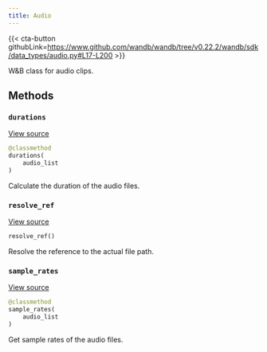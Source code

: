 ```yaml
---
title: Audio
---
```


{{< cta-button githubLink=https://www.github.com/wandb/wandb/tree/v0.22.2/wandb/sdk/data_types/audio.py#L17-L200 >}}

W&B class for audio clips.

## Methods

### `durations`

[View source](https://www.github.com/wandb/wandb/tree/v0.22.2/wandb/sdk/data_types/audio.py#L148-L151)

```python
@classmethod
durations(
    audio_list
)
```

Calculate the duration of the audio files.

### `resolve_ref`

[View source](https://www.github.com/wandb/wandb/tree/v0.22.2/wandb/sdk/data_types/audio.py#L170-L186)

```python
resolve_ref()
```

Resolve the reference to the actual file path.

<!-- lazydoc-ignore: internal -->


### `sample_rates`

[View source](https://www.github.com/wandb/wandb/tree/v0.22.2/wandb/sdk/data_types/audio.py#L153-L156)

```python
@classmethod
sample_rates(
    audio_list
)
```

Get sample rates of the audio files.
